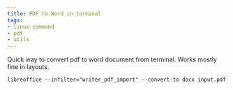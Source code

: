 ```yaml
---
title: PDF to Word in terminal
tags:
- linux-command
- pdf
- utils
---
```


Quick way to convert pdf to word document from terminal.
Works mostly fine in layouts.

```shell
libreoffice --infilter="writer_pdf_import" --convert-to docx input.pdf
```


